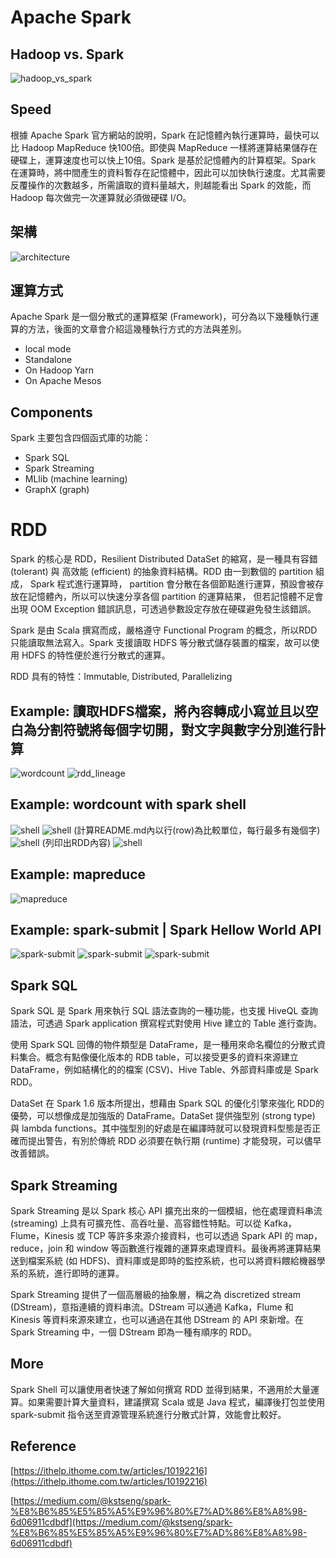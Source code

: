 # Apache Spark

## Hadoop vs. Spark
![hadoop_vs_spark](/images/hadoop_vs_spark.PNG)

## Speed
根據 Apache Spark 官方網站的說明，Spark 在記憶體內執行運算時，最快可以比 Hadoop MapReduce 快100倍。即使與 MapReduce 一樣將運算結果儲存在硬碟上，運算速度也可以快上10倍。Spark 是基於記憶體內的計算框架。Spark 在運算時，將中間產生的資料暫存在記憶體中，因此可以加快執行速度。尤其需要反覆操作的次數越多，所需讀取的資料量越大，則越能看出 Spark 的效能，而 Hadoop 每次做完一次運算就必須做硬碟 I/O。

## 架構
![architecture](/images/architecture.png)

## 運算方式
Apache Spark 是一個分散式的運算框架 (Framework)，可分為以下幾種執行運算的方法，後面的文章會介紹這幾種執行方式的方法與差別。
<ul>
<li>local mode</li>
<li>Standalone</li>
<li>On Hadoop Yarn</li>
<li>On Apache Mesos</li>
</ul>

## Components
Spark 主要包含四個函式庫的功能：
<ul>
<li>Spark SQL</li>
<li>Spark Streaming</li>
<li>MLlib (machine learning)</li>
<li>GraphX (graph)</li>
</ul>

# RDD
Spark 的核心是 RDD，Resilient Distributed DataSet 的縮寫，是一種具有容錯 (tolerant) 與
高效能 (efficient) 的抽象資料結構。RDD 由一到數個的 partition 組成， Spark 程式進行運算時，
partition 會分散在各個節點進行運算，預設會被存放在記憶體內，所以可以快速分享各個 partition 的運算結果，
但若記憶體不足會出現 OOM Exception 錯誤訊息，可透過參數設定存放在硬碟避免發生該錯誤。

Spark 是由 Scala 撰寫而成，嚴格遵守 Functional Program 的概念，所以RDD只能讀取無法寫入。Spark 支援讀取 HDFS 等分散式儲存裝置的檔案，故可以使用 HDFS 的特性便於進行分散式的運算。

RDD 具有的特性：Immutable, Distributed, Parallelizing

## Example: 讀取HDFS檔案，將內容轉成小寫並且以空白為分割符號將每個字切開，對文字與數字分別進行計算
![wordcount](/images/wordcount.PNG)
![rdd_lineage](/images/rdd_lineage.png)

## Example: wordcount with spark shell
![shell](/images/shell1.PNG)
![shell](/images/shell2.PNG)
(計算README.md內以行(row)為比較單位，每行最多有幾個字)
![shell](/images/shell3.PNG)
(列印出RDD內容)
![shell](/images/shell4.PNG)

## Example: mapreduce
![mapreduce](/images/mapreduce.PNG)

## Example: spark-submit | Spark Hellow World API
![spark-submit](/images/spark-submit1.PNG)
![spark-submit](/images/spark-submit2.PNG)
![spark-submit](/images/spark-submit3.PNG)

## Spark SQL
Spark SQL 是 Spark 用來執行 SQL 語法查詢的一種功能，也支援 HiveQL 查詢語法，可透過 Spark application 撰寫程式對使用 Hive 建立的 Table 進行查詢。

使用 Spark SQL 回傳的物件類型是 DataFrame，是一種用來命名欄位的分散式資料集合。概念有點像優化版本的 RDB table，可以接受更多的資料來源建立 DataFrame，例如結構化的的檔案 (CSV)、Hive Table、外部資料庫或是 Spark RDD。

DataSet 在 Spark 1.6 版本所提出，想藉由 Spark SQL 的優化引擎來強化 RDD的 優勢，可以想像成是加強版的 DataFrame。DataSet 提供強型別 (strong type) 與 lambda functions。其中強型別的好處是在編譯時就可以發現資料型態是否正確而提出警告，有別於傳統 RDD 必須要在執行期 (runtime) 才能發現，可以儘早改善錯誤。

## Spark Streaming
Spark Streaming 是以 Spark 核心 API 擴充出來的一個模組，他在處理資料串流 (streaming) 上具有可擴充性、高吞吐量、高容錯性特點。可以從 Kafka，Flume，Kinesis 或 TCP 等許多來源介接資料，也可以透過 Spark API 的 map，reduce，join 和 window 等函數進行複雜的運算來處理資料。最後再將運算結果送到檔案系統 (如 HDFS)、資料庫或是即時的監控系統，也可以將資料餵給機器學系的系統，進行即時的運算。

Spark Streaming 提供了一個高層級的抽象層，稱之為 discretized stream (DStream)，意指連續的資料串流。DStream 可以通過 Kafka，Flume 和 Kinesis 等資料來源來建立，也可以通過在其他 DStream 的 API 來新增。在 Spark Streaming 中，一個 DStream 即為一種有順序的 RDD。

## More
Spark Shell 可以讓使用者快速了解如何撰寫 RDD 並得到結果，不適用於大量運算。如果需要計算大量資料，建議撰寫 Scala 或是 Java 程式，編譯後打包並使用 spark-submit 指令送至資源管理系統進行分散式計算，效能會比較好。


## Reference
[https://ithelp.ithome.com.tw/articles/10192216](https://ithelp.ithome.com.tw/articles/10192216)

[https://medium.com/@kstseng/spark-%E8%B6%85%E5%85%A5%E9%96%80%E7%AD%86%E8%A8%98-6d06911cdbdf](https://medium.com/@kstseng/spark-%E8%B6%85%E5%85%A5%E9%96%80%E7%AD%86%E8%A8%98-6d06911cdbdf)